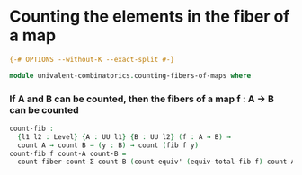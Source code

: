 # Counting the elements in the fiber of a map

```agda
{-# OPTIONS --without-K --exact-split #-}

module univalent-combinatorics.counting-fibers-of-maps where
```

### If A and B can be counted, then the fibers of a map f : A → B can be counted

```agda
count-fib :
  {l1 l2 : Level} {A : UU l1} {B : UU l2} (f : A → B) →
  count A → count B → (y : B) → count (fib f y)
count-fib f count-A count-B =
  count-fiber-count-Σ count-B (count-equiv' (equiv-total-fib f) count-A)
```

